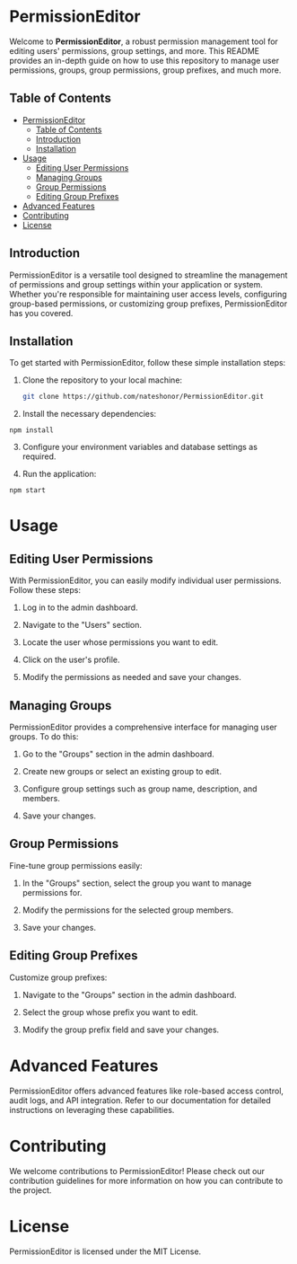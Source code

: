 # PermissionEditor

Welcome to **PermissionEditor**, a robust permission management tool for editing users' permissions, group settings, and more. This README provides an in-depth guide on how to use this repository to manage user permissions, groups, group permissions, group prefixes, and much more.

## Table of Contents
- [PermissionEditor](#permissioneditor)
  - [Table of Contents](#table-of-contents)
  - [Introduction](#introduction)
  - [Installation](#installation)
- [Usage](#usage)
  - [Editing User Permissions](#editing-user-permissions)
  - [Managing Groups](#managing-groups)
  - [Group Permissions](#group-permissions)
  - [Editing Group Prefixes](#editing-group-prefixes)
- [Advanced Features](#advanced-features)
- [Contributing](#contributing)
- [License](#license)

## Introduction
PermissionEditor is a versatile tool designed to streamline the management of permissions and group settings within your application or system. Whether you're responsible for maintaining user access levels, configuring group-based permissions, or customizing group prefixes, PermissionEditor has you covered.

## Installation
To get started with PermissionEditor, follow these simple installation steps:

1. Clone the repository to your local machine:
   ```bash
   git clone https://github.com/nateshonor/PermissionEditor.git 
   ```

2.  Install the necessary dependencies:
```
npm install
```
3. Configure your environment variables and database settings as required.

4. Run the application:

```
npm start
```

# Usage
## Editing User Permissions

With PermissionEditor, you can easily modify individual user permissions. Follow these steps:

1. Log in to the admin dashboard.
   
2. Navigate to the "Users" section.
   
3. Locate the user whose permissions you want to edit.
   
4. Click on the user's profile.
   
5. Modify the permissions as needed and save your changes.
   

## Managing Groups

PermissionEditor provides a comprehensive interface for managing user groups. To do this:

1. Go to the "Groups" section in the admin dashboard.

2. Create new groups or select an existing group to edit.

3. Configure group settings such as group name, description, and members.

4. Save your changes.

## Group Permissions

Fine-tune group permissions easily:

1. In the "Groups" section, select the group you want to manage permissions for.

2. Modify the permissions for the selected group members.

3. Save your changes.

## Editing Group Prefixes

Customize group prefixes:

1. Navigate to the "Groups" section in the admin dashboard.

2. Select the group whose prefix you want to edit.

3. Modify the group prefix field and save your changes.

# Advanced Features

PermissionEditor offers advanced features like role-based access control, audit logs, and API integration. Refer to our documentation for detailed instructions on leveraging these capabilities.

# Contributing

We welcome contributions to PermissionEditor! Please check out our contribution guidelines for more information on how you can contribute to the project.

# License

PermissionEditor is licensed under the MIT License.